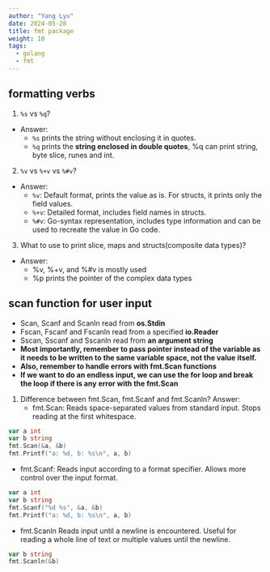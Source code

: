 ```yaml
---
author: "Yang Lyu"
date: 2024-05-28
title: fmt package
weight: 10
tags:
  - golang
  - fmt
---
```


## formatting verbs
1. `%s` vs `%q`?
- Answer:
    - `%s` prints the string without enclosing it in quotes.
    - `%q` prints the **string enclosed in double quotes**, %q can print string, byte slice, runes and int.
2. `%v` vs `%+v` vs `%#v`?
- Answer:
    - `%v`: Default format, prints the value as is. For structs, it prints only the field values.
    - `%+v`: Detailed format, includes field names in structs.
    - `%#v`: Go-syntax representation, includes type information and can be used to recreate the value in Go code.
3. What to use to print slice, maps and structs(composite data types)?
- Answer:
    - %v, %+v, and %#v is mostly used
    - %p prints the pointer of the complex data types

## scan function for user input

- Scan, Scanf and Scanln read from **os.Stdin**
- Fscan, Fscanf and Fscanln read from a specified **io.Reader**
- Sscan, Sscanf and Sscanln read from **an argument string**
- **Most importantly, remember to pass pointer instead of the variable as it needs to be written to the same variable space, not the value itself.**
- **Also, remember to handle errors with fmt.Scan functions**
- **If we want to do an endless input, we can use the for loop and break the loop if there is any error with the fmt.Scan**

1. Difference between fmt.Scan, fmt.Scanf and fmt.Scanln?
   Answer:
    - fmt.Scan:
      Reads space-separated values from standard input.
      Stops reading at the first whitespace.
```go
var a int
var b string
fmt.Scan(&a, &b)
fmt.Printf("a: %d, b: %s\n", a, b)
```
- fmt.Scanf:
  Reads input according to a format specifier.
  Allows more control over the input format.
```go
var a int
var b string
fmt.Scanf("%d %s", &a, &b)
fmt.Printf("a: %d, b: %s\n", a, b)
```
- fmt.Scanln
  Reads input until a newline is encountered.
  Useful for reading a whole line of text or multiple values until the newline.
```go
var b string
fmt.Scanln(&b)
```
     
